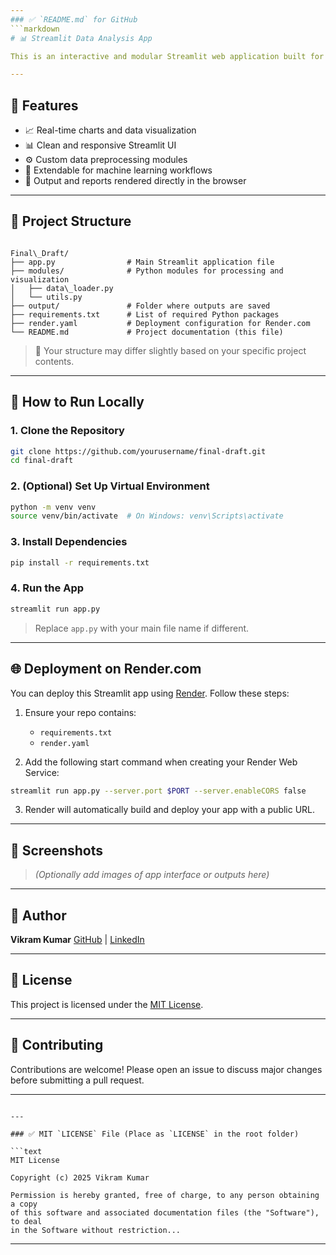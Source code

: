 ```yaml
---
### ✅ `README.md` for GitHub
```markdown
# 📊 Streamlit Data Analysis App

This is an interactive and modular Streamlit web application built for data analysis, visualization, and reporting. It allows users to explore datasets through an intuitive web interface and view analytical outputs in real-time.

---
```


## 🚀 Features

- 📈 Real-time charts and data visualization
- 📊 Clean and responsive Streamlit UI
- ⚙️ Custom data preprocessing modules
- 🧠 Extendable for machine learning workflows
- 📁 Output and reports rendered directly in the browser

---

## 📁 Project Structure

```

Final\_Draft/
├── app.py                # Main Streamlit application file
├── modules/              # Python modules for processing and visualization
│   ├── data\_loader.py
│   └── utils.py
├── output/               # Folder where outputs are saved
├── requirements.txt      # List of required Python packages
├── render.yaml           # Deployment configuration for Render.com
└── README.md             # Project documentation (this file)

````

> 📝 Your structure may differ slightly based on your specific project contents.

---

## 🧪 How to Run Locally

### 1. Clone the Repository

```bash
git clone https://github.com/yourusername/final-draft.git
cd final-draft
````

### 2. (Optional) Set Up Virtual Environment

```bash
python -m venv venv
source venv/bin/activate  # On Windows: venv\Scripts\activate
```

### 3. Install Dependencies

```bash
pip install -r requirements.txt
```

### 4. Run the App

```bash
streamlit run app.py
```

> Replace `app.py` with your main file name if different.

---

## 🌐 Deployment on Render.com

You can deploy this Streamlit app using [Render](https://render.com). Follow these steps:

1. Ensure your repo contains:

   * `requirements.txt`
   * `render.yaml`

2. Add the following start command when creating your Render Web Service:

```bash
streamlit run app.py --server.port $PORT --server.enableCORS false
```

3. Render will automatically build and deploy your app with a public URL.

---

## 📸 Screenshots

> *(Optionally add images of app interface or outputs here)*

---

## 👤 Author

**Vikram Kumar**
[GitHub](https://github.com/Viki2223) | [LinkedIn](https://www.linkedin.com/in/vikram-kumar-69a4a42a1/)

---

## 🪪 License

This project is licensed under the [MIT License](LICENSE).

---

## 🤝 Contributing

Contributions are welcome!
Please open an issue to discuss major changes before submitting a pull request.

---

````

---

### ✅ MIT `LICENSE` File (Place as `LICENSE` in the root folder)

```text
MIT License

Copyright (c) 2025 Vikram Kumar

Permission is hereby granted, free of charge, to any person obtaining a copy
of this software and associated documentation files (the "Software"), to deal
in the Software without restriction...

````

---
